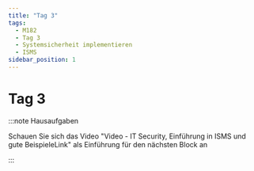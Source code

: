 ```yaml
---
title: "Tag 3"
tags:
  - M182
  - Tag 3
  - Systemsicherheit implementieren
  - ISMS
sidebar_position: 1
---
```


# Tag 3

:::note Hausaufgaben

Schauen Sie sich das Video "Video - IT Security, Einführung in ISMS und gute BeispieleLink" als Einführung für den nächsten Block an

:::
